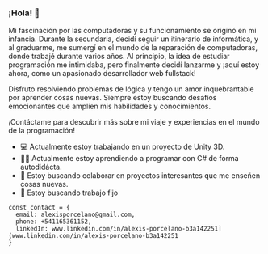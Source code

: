 ### ¡Hola! 👋

Mi fascinación por las computadoras y su funcionamiento se originó en mi infancia. Durante la secundaria, decidí seguir un itinerario de informática, y al graduarme, me sumergí en el mundo de la reparación de computadoras, donde trabajé durante varios años. Al principio, la idea de estudiar programación me intimidaba, pero finalmente decidí lanzarme y ¡aquí estoy ahora, como un apasionado desarrollador web fullstack!

Disfruto resolviendo problemas de lógica y tengo un amor inquebrantable por aprender cosas nuevas. Siempre estoy buscando desafíos emocionantes que amplíen mis habilidades y conocimientos.

¡Contáctame para descubrir más sobre mi viaje y experiencias en el mundo de la programación!

- 💻 Actualmente estoy trabajando en un proyecto de Unity 3D.
- 👨‍🎓 Actualmente estoy aprendiendo a programar con C# de forma autodidácta.
- 🤝 Estoy buscando colaborar en proyectos interesantes que me enseñen cosas nuevas.
- 🏢 Estoy buscando trabajo fijo

```plaintext
const contact = {
  email: alexisporcelano@gmail.com, 
  phone: +541165361152,
  linkedIn: www.linkedin.com/in/alexis-porcelano-b3a142251](www.linkedin.com/in/alexis-porcelano-b3a142251
}
